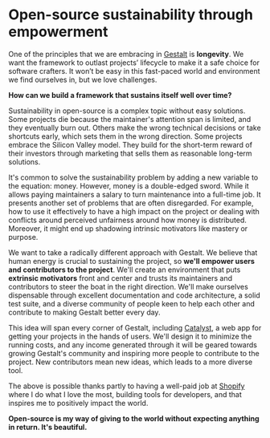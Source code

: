 # Open-source sustainability through empowerment

One of the principles that we are embracing in [Gestalt](https://gestaltjs.org/) is **longevity**. We want the framework to outlast projects’ lifecycle to make it a safe choice for software crafters. It won’t be easy in this fast-paced world and environment we find ourselves in, but we love challenges.

**How can we build a framework that sustains itself well over time?**

Sustainability in open-source is a complex topic without easy solutions. Some projects die because the maintainer's attention span is limited, and they eventually burn out. Others make the wrong technical decisions or take shortcuts early, which sets them in the wrong direction. Some projects embrace the Silicon Valley model. They build for the short-term reward of their investors through marketing that sells them as reasonable long-term solutions.

It's common to solve the sustainability problem by adding a new variable to the equation: money. However, money is a double-edged sword. While it allows paying maintainers a salary to turn maintenance into a full-time job. It presents another set of problems that are often disregarded. For example, how to use it effectively to have a high impact on the project or dealing with conflicts around perceived unfairness around how money is distributed. Moreover, it might end up shadowing intrinsic motivators like mastery or purpose.

We want to take a radically different approach with Gestalt. We believe that human energy is crucial to sustaining the project, so **we'll empower users and contributors to the project**. We'll create an environment that puts **extrinsic motivators** front and center and trusts its maintainers and contributors to steer the boat in the right direction. We'll make ourselves dispensable through excellent documentation and code architecture, a solid test suite, and a diverse community of people keen to help each other and contribute to making Gestalt better every day.

This idea will span every corner of Gestalt, including [Catalyst](https://gestaltjs.org/catalysis/introduction.html), a web app for getting your projects in the hands of users. We'll design it to minimize the running costs, and any income generated through it will be geared towards growing Gestalt's community and inspiring more people to contribute to the project. New contributors mean new ideas, which leads to a more diverse tool.

The above is possible thanks partly to having a well-paid job at [Shopify](https://shopify.com) where I do what I love the most, building tools for developers, and that inspires me to positively impact the world.

**Open-source is my way of giving to the world without expecting anything in return. It's beautiful.**

